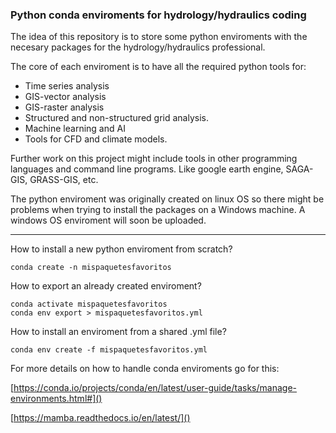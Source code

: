 ### Python conda enviroments for hydrology/hydraulics coding

The idea of this repository is to store some python enviroments with the necesary packages for the hydrology/hydraulics professional.

The core of each enviroment is to have all the required python tools for:

* Time series analysis
* GIS-vector analysis
* GIS-raster analysis
* Structured and non-structured grid analysis.
* Machine learning and AI
* Tools for CFD and climate models.

Further work on this project might include tools in other programming languages and command line programs. Like google earth engine, SAGA-GIS, GRASS-GIS, etc.

The python enviroment was originally created on linux OS so there might be problems when trying to install the packages on a Windows machine. A windows OS enviroment will soon be uploaded.

---

How to install a new python enviroment from scratch?

```text
conda create -n mispaquetesfavoritos
```

How to export an already created enviroment?

```text
conda activate mispaquetesfavoritos
conda env export > mispaquetesfavoritos.yml
```

How to install an enviroment from a shared .yml file?

```text
conda env create -f mispaquetesfavoritos.yml
```

For more details on how to handle conda enviroments go for this:

[https://conda.io/projects/conda/en/latest/user-guide/tasks/manage-environments.html#]()

[https://mamba.readthedocs.io/en/latest/]()
